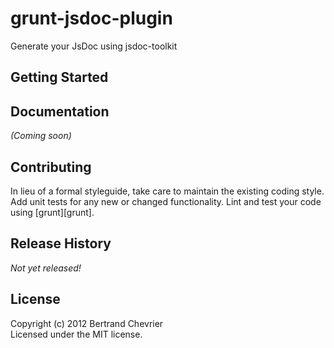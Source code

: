 # grunt-jsdoc-plugin

Generate your JsDoc using jsdoc-toolkit

## Getting Started
<!--
Install this grunt plugin next to your project's [grunt.js gruntfile][getting_started] with: `npm install grunt-jsdoc-plugin`

Then add this line to your project's `grunt.js` gruntfile:

```javascript
grunt.loadNpmTasks('grunt-jsdoc-plugin');
```

[grunt]: https://github.com/cowboy/grunt
[getting_started]: https://github.com/cowboy/grunt/blob/master/docs/getting_started.md
-->
## Documentation
_(Coming soon)_

## Contributing
In lieu of a formal styleguide, take care to maintain the existing coding style. Add unit tests for any new or changed functionality. Lint and test your code using [grunt][grunt].

## Release History
_Not yet released!_

## License
Copyright (c) 2012 Bertrand Chevrier  
Licensed under the MIT license.
